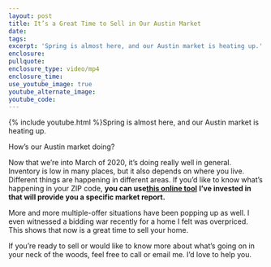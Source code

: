 ```yaml
---
layout: post
title: It’s a Great Time to Sell in Our Austin Market
date:
tags:
excerpt: 'Spring is almost here, and our Austin market is heating up.'
enclosure:
pullquote:
enclosure_type: video/mp4
enclosure_time:
use_youtube_image: true
youtube_alternate_image:
youtube_code:
---
```


{% include youtube.html %}Spring is almost here, and our Austin market is heating up.&nbsp;

How’s our Austin market doing?&nbsp;

Now that we’re into March of 2020, it’s doing really well in general. Inventory is low in many places, but it also depends on where you live. Different things are happening in different areas. If you’d like to know what’s happening in your ZIP code, **you can use**[**this online tool**](https://altos.re/r/6dc6975?fbrefresh=true) **I’ve invested in that will provide you a specific market report.**&nbsp;

More and more multiple-offer situations have been popping up as well. I even witnessed a bidding war recently for a home I felt was overpriced. This shows that now is a great time to sell your home.&nbsp;

If you’re ready to sell or would like to know more about what’s going on in your neck of the woods, feel free to call or email me. I’d love to help you.&nbsp;

&nbsp;